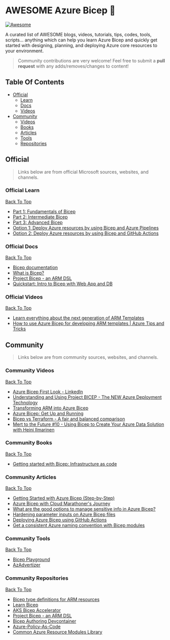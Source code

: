 # AWESOME Azure Bicep 💪
[![Awesome](https://cdn.rawgit.com/sindresorhus/awesome/d7305f38d29fed78fa85652e3a63e154dd8e8829/media/badge.svg)](https://github.com/sindresorhus/awesome)

A curated list of AWESOME blogs, videos, tutorials, tips, codes, tools, scripts... 
anything which can help you learn Azure Bicep and quickly get started with designing, planning, and deploying Azure core resources to your environment.

> Community contributions are very welcome! Feel free to submit a **pull request** with any adds/removes/changes to content!

## Table Of Contents

- [Official](#Official)
   - [Learn](#Official-Learn)
   - [Docs](#Official-Docs)
   - [Videos](#Official-Videos)
- [Community](#Community)
   - [Videos](#Community-Videos)
   - [Books](#Community-Books)
   - [Articles](#Community-Articles)
   - [Tools](#Community-Tools)
   - [Repositories](#Community-Repositories)

## Official

> Links below are from official Microsoft sources, websites, and channels.

### Official Learn
[Back To Top](#Table-Of-Contents)

- [Part 1: Fundamentals of Bicep](https://docs.microsoft.com/en-us/learn/paths/fundamentals-bicep/)
- [Part 2: Intermediate Bicep](https://docs.microsoft.com/en-us/learn/paths/intermediate-bicep/)
- [Part 3: Advanced Bicep](https://docs.microsoft.com/en-us/learn/paths/advanced-bicep/)
- [Option 1: Deploy Azure resources by using Bicep and Azure Pipelines](https://docs.microsoft.com/en-us/learn/paths/bicep-azure-pipelines/)
- [Option 2: Deploy Azure resources by using Bicep and GitHub Actions](https://docs.microsoft.com/en-us/learn/paths/bicep-github-actions/)


### Official Docs
[Back To Top](#Table-Of-Contents)

- [Bicep documentation](https://docs.microsoft.com/en-us/azure/azure-resource-manager/bicep/)
- [What is Bicep?](https://docs.microsoft.com/en-us/azure/azure-resource-manager/bicep/overview)
- [Project Bicep - an ARM DSL](https://github.com/Azure/bicep)
- [Quickstart: Intro to Bicep with Web App and DB](https://azure.github.io/AppService/2021/07/23/Quickstart-Intro-to-Bicep-with-Web-App-plus-DB.html)

### Official Videos
[Back To Top](#Table-Of-Contents)

- [Learn everything about the next generation of ARM Templates](https://www.youtube.com/watch?v=sc1kJfcRQgY&t=6s)
- [How to use Azure Bicep for developing ARM templates | Azure Tips and Tricks](https://youtu.be/atWVFV7Y4vY)

## Community

> Links below are from community sources, websites, and channels.

### Community Videos
[Back To Top](#Table-Of-Contents)

- [Azure Bicep First Look - LinkedIn](https://www.linkedin.com/learning/azure-bicep-first-look/learning-azure-bicep)
- [Understanding and Using Project BICEP - The NEW Azure Deployment Technology](https://youtu.be/_yvb6NVx61Y)
- [Transforming ARM into Azure Bicep](https://youtu.be/T2-bm_gmLCI)
- [Azure Bicep: Get Up and Running](https://youtu.be/xF1wlYH1QrI)
- [Bicep vs Terraform - A fair and balanced comparison](https://youtu.be/3lTrIgTJ9yc)
- [Mert to the Future #10 - Using Bicep to Create Your Azure Data Solution with Heini Ilmarinen](https://youtu.be/x7scP0xFoqo)

### Community Books
[Back To Top](#Table-Of-Contents)

- [Getting started with Bicep: Infrastructure as code](https://www.amazon.com/Getting-started-Bicep-Infrastructure-Azure-ebook/dp/B0984MQY2N)

### Community Articles
[Back To Top](#Table-Of-Contents)

- [Getting Started with Azure Bicep (Step-by-Step)](https://adamtheautomator.com/azure-bicep/)
- [Azure Bicep with Cloud Marathoner's Journey](https://thecloudmarathoner.com/index.php/category/azure-bicep/)
- [What are the good options to manage sensitive info in Azure Bicep?](https://thecloudmarathoner.com/index.php/2021/11/16/managing-azure-bicep-sensitive-info-with-key-vault/)
- [Hardening parameter inputs on Azure Bicep files](https://thecloudmarathoner.com/index.php/2021/10/22/hardening-parameter-inputs-on-azure-bicep-files/)
- [Deploying Azure Bicep using GitHub Actions](https://thomasthornton.cloud/2021/04/12/deploying-azure-bicep-using-github-actions/)
- [Get a consistent Azure naming convention with Bicep modules](https://4bes.nl/2021/10/10/get-a-consistent-azure-naming-convention-with-bicep-modules/)

### Community Tools
[Back To Top](#Table-Of-Contents)

- [Bicep Playground](https://bicepdemo.z22.web.core.windows.net/)
- [AzAdvertizer](https://www.azadvertizer.net/)


### Community Repositories
[Back To Top](#Table-Of-Contents)

- [Bicep type definitions for ARM resources](https://github.com/Azure/bicep-types-az)
- [Learn Bicep](https://github.com/ElYusubov/Learn-Bicep)
- [AKS Bicep Accelerator](https://github.com/Azure/Aks-Construction)
- [Project Bicep - an ARM DSL](https://github.com/Azure/bicep)
- [Bicep Authoring Devcontainer](https://github.com/Azure/vscode-remote-try-bicep)
- [Azure-Policy-As-Code](https://github.com/globalbao/azure-policy-as-code)
- [Common Azure Resource Modules Library](https://github.com/Azure/ResourceModules)
